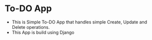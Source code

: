 # To-DO App

* This is Simple To-DO App that handles simple Create, Update and Delete operations.
* This App is build using Django